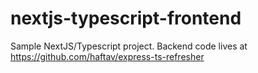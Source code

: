 # nextjs-typescript-frontend

Sample NextJS/Typescript project. Backend code lives at https://github.com/haftav/express-ts-refresher
